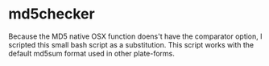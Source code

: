 md5checker
==========

Because the MD5 native OSX function doens't have the comparator option, I scripted this small bash script as a substitution. This script works with the default md5sum format used in other plate-forms.
